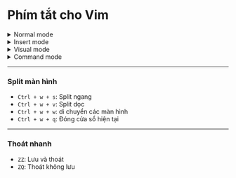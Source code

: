 # Phím tắt cho Vim

<details> 
  <summary>Normal mode</summary>

  Là để di chuyển con trỏ chuột:
  ### Di chuyển
  - `h`: ←
  - `j`: ↓
  - `k`: ↑
  - `l`: →
  - `f + từ khóa`: đến ký tự đang có trên dòng đó

  --- 
  ### Nhảy trỏ đến 
  - `w`: nhảy đến đầu từ tiếp theo
  - `e`: nhảy đến cuối từ hiện tại/ tiếp theo
  - `^`: nhảy đến ký tự đầu tiên của dòng
  - `$`: nhảy đến cuối dòng 
  - `G`: nhảy đến cuối file
  --- 
  ### Nhảy trỏ về
  - `b`: nhảy về đầu từ trước 
  - `gg`: nhảy về đầu file 
  - `0`: nhảy về đầu dòng
  ---
  ### Xóa 
  - `x`: xóa ký tự dưới con trỏ 
  - `dd`: xóa cả dòng 
  - `dw`: xóa từ hiện tại  
  - `d$`: xóa từ vị trí hiện tại đến cuối dòng  
  ---
  ### Sao chép và Hoàn tác
  - `u`: hoàn tác 
  - `Ctrl + r`: làm lại thao tác vừa hoàn tác
  - `yy`: sao chép dòng hiện tại
  - `p`: dán sau con trỏ 
  - `P`: dán trước con trỏ
  ---
  ### Tìm kiếm 
  - `/từ khóa`: Tìm kiếm từ khóa xuống dưới (tức là tìm ở dưới con trỏ trước)
  - `?từ khóa`: Tìm kiếm từ khóa lên trên (tức là tìm ở trên con trỏ trước)
  - `n`: nhảy đến kết quả tiếp theo
  - `N`: nhảy đến kết quả trước
</details>

<details> 
  <summary>Insert mode</summary>

  Để chèn nội dung (trước khi bấm thì đang ở Normal mode)
  - `i`: vào insert mode con trỏ chuột bên trái 
  - `a`: vào insert mode con trỏ chuột bên phải 
  - `I`: vào insert mode con trỏ chuột đầu dòng 
  - `A`: vào insert mode con trỏ chuột cuối dòng
  - `o`: vào insert mode và chèn dòng bên dưới 
  - `O`: vào insert mode và chèn dòng lên trên 
  - `Esc` hoặc `Ctrl + c`: về Normal mode 
</details>

<details> 
  <summary>Visual mode</summary>
  
  Để như bôi đen 
  - `v`: vào `visual` mode 
  - `V`: chọn cả dòng
  - `Ctrl + v`: chọn cả khối (và nó là multi-cursor) 
  ---
  ### Chỉnh sửa sau khi chọn
  - `d`: xóa đoạn đã chọn
  - `y`: sao chép đoạn đã chọn
  - `p`: dán đè đoạn đã chọn
</details>

<details> 
  <summary>Command mode</summary>
  
  Dùng để dùng lệnh
  - `:w`: lưu file 
  - `:q`: thoát (lưu rồi mới thoát được)
  - `:wq`: lưu và thoát 
  - `:q!`: thoát không lưu
  - `:e` + tên file: mở file khác
  - `:vsp + tên file`: mở file bên split dọc
  - `:sp + tên file`: mở file bên split ngang
</details>

--- 
### Split màn hình 

- `Ctrl + w + s`: Split ngang
- `Ctrl + w + v`: Split dọc
- `Ctrl + w + w`: di chuyển các màn hình 
- `Ctrl + w + q`: Đóng cửa sổ hiện tại   

--- 
### Thoát nhanh 

- `ZZ`: Lưu và thoát 
- `ZQ`: Thoát không lưu
